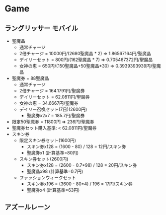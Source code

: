 # Game #

## ラングリッサー モバイル ##

- 聖魔晶
  - 通常チャージ
  - 2倍チャージ = 10000円/(2680聖魔晶 * 2) => 1.86567164円/聖魔晶
  - デイリーセット = 800円/(162聖魔晶 * 7) => 0.705467372円/聖魔晶
  - 女神の恵 = 650円/(150聖魔晶+50聖魔晶*30) => 0.3939393939円/聖魔晶
- 聖魔券 = 88聖魔晶
  - 通常チャージ
  - 2倍チャージ = 164.1791円/聖魔券
  - デイリーセット = 62.0811円/聖魔券
  - 女神の恵 = 34.6667円/聖魔券
  - デイリー召喚セット(7日)(2600円)
    - 聖魔券x2x7 = 185.7円/聖魔券
- 限定50聖魔券 = 11800円 => 236円/聖魔券
- 聖魔券セット購入基準: < 62.0811円/聖魔券
- スキン券
  - 限定スキン券セット(1600円)
    - スキン券x128 = (1600 - 80) / 128 = 12円/スキン券
    - 聖魔券x1 (計算基準=80円)
  - スキン券セット(2600円)
    - スキン券x128 = (2600 - 0.7*98) / 128 = 20円/スキン券
    - 聖魔晶x98 (計算基準=0.7円)
  - ファッションウィークセット
    - スキン券x196 = (3600 - 80*4) / 196 = 17円/スキン券
    - 聖魔券x4 (計算基準=63円)

## アズールレーン ##
